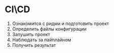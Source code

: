 # CI\CD

1) Ознакомится с ридми и подготовить проект
2) Определить файлы конфигурации
3) Запушить проект
4) Наблюдать за пайплайном
5) Получить результат
